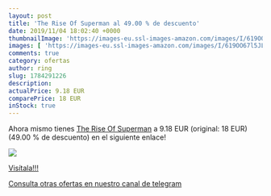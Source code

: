 ```yaml
---
layout: post
title: 'The Rise Of Superman al 49.00 % de descuento'
date: 2019/11/04 18:02:40 +0000
thumbnailImage: 'https://images-eu.ssl-images-amazon.com/images/I/619OO67l5JL._SL200_.jpg'
images: [ 'https://images-eu.ssl-images-amazon.com/images/I/619OO67l5JL._SL200_.jpg' ]
comments: true
category: ofertas
author: ring
slug: 1784291226
description:
actualPrice: 9.18 EUR
comparePrice: 18 EUR
inStock: true
---
```


Ahora mismo tienes [The Rise Of Superman](https://www.amazon.com/dp/1784291226/?tag=redken08-20) a 9.18 EUR (original: 18 EUR) (49.00 %  de descuento) en el siguiente enlace!

[![](https://images-eu.ssl-images-amazon.com/images/I/619OO67l5JL._SL200_.jpg)](https://www.amazon.com/dp/1784291226/?tag=redken08-20)

[Visítala!!!](https://www.amazon.com/dp/1784291226/?tag=redken08-20)

[Consulta otras ofertas en nuestro canal de telegram](https://t.me/s/ofertas25)
